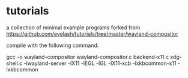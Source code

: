 # tutorials
a collection of minimal example programs forked from https://github.com/eyelash/tutorials/tree/master/wayland-compositor


compile with the following command:

gcc -o wayland-compositor wayland-compositor.c backend-x11.c xdg-shell.c -lwayland-server -lX11 -lEGL -lGL -lX11-xcb -lxkbcommon-x11 -lxkbcommon
